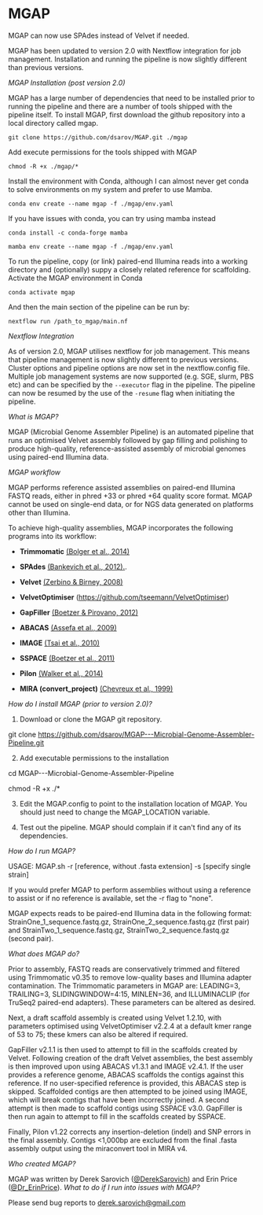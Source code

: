 # MGAP

MGAP can now use SPAdes instead of Velvet if needed.

MGAP has been updated to version 2.0 with Nextflow integration for job management. Installation and running the pipeline is now slightly different than previous versions.

<i>MGAP Installation (post version 2.0)</i>

MGAP has a large number of dependencies that need to be installed prior to running the pipeline and there are a number of tools shipped with the pipeline itself. To install MGAP, first download the github repository into a local directory called mgap.

```git clone https://github.com/dsarov/MGAP.git ./mgap```

Add execute permissions for the tools shipped with MGAP

```chmod -R +x ./mgap/*```

Install the environment with Conda, although I can almost never get conda to solve environments on my system and prefer to use Mamba.

```conda env create --name mgap -f ./mgap/env.yaml```

If you have issues with conda, you can try using mamba instead

```conda install -c conda-forge mamba```

```mamba env create --name mgap -f ./mgap/env.yaml```

To run the pipeline, copy (or link) paired-end Illumina reads into a working directory and (optionally) suppy a closely related reference for scaffolding. Activate the MGAP environment in Conda 

```conda activate mgap```

And then the main section of the pipeline can be run by:

```nextflow run /path_to_mgap/main.nf```

<i>Nextflow Integration</i>

As of version 2.0, MGAP utilises nextflow for job management. This means that pipeline management is now slightly different to previous versions. Cluster options and pipeline options are now set in the nextflow.config file. Multiple job management systems are now supported (e.g. SGE, slurm, PBS etc) and can be specified by the ```--executor``` flag in the pipeline. The pipeline can now be resumed by the use of the ```-resume``` flag when initiating the pipeline.  

<i>What is MGAP?</i>

MGAP (Microbial Genome Assembler Pipeline) is an automated pipeline that runs an optimised Velvet assembly followed by gap filling and polishing to produce high-quality, reference-assisted assembly of microbial genomes using paired-end Illumina data.

<i>MGAP workflow</i>

MGAP performs reference assisted assemblies on paired-end Illumina FASTQ reads, either in phred +33 or phred +64 quality score format. MGAP cannot be used on single-end data, or for NGS data generated on platforms other than Illumina.

To achieve high-quality assemblies, MGAP incorporates the following programs into its workflow:
- <b>Trimmomatic</b> [(Bolger et al., 2014)](http://bioinformatics.oxfordjournals.org/content/30/15/2114)
- <b>SPAdes</b> [(Bankevich et al., 2012).](https://www.ncbi.nlm.nih.gov/pmc/articles/PMC3342519/).
- <b>Velvet</b> [(Zerbino & Birney, 2008)](http://genome.cshlp.org/content/18/5/821.full)
- <b>VelvetOptimiser</b> (https://github.com/tseemann/VelvetOptimiser)
- <b>GapFiller</b> [(Boetzer & Pirovano, 2012)](http://genomebiology.biomedcentral.com/articles/10.1186/gb-2012-13-6-r56)
- <b>ABACAS</b> [(Assefa et al., 2009)](http://bioinformatics.oxfordjournals.org/content/25/15/1968.long)
- <b>IMAGE</b> [(Tsai et al., 2010)](https://genomebiology.biomedcentral.com/articles/10.1186/gb-2010-11-4-r41)
- <b>SSPACE</b> [(Boetzer et al., 2011)](http://bioinformatics.oxfordjournals.org/content/27/4/578.long)

- <b>Pilon</b> [(Walker et al., 2014)](https://journals.plos.org/plosone/article?id=10.1371/journal.pone.0112963)

- <b>MIRA (convert_project)</b> [(Chevreux et al., 1999)](https://sourceforge.net/projects/mira-assembler/files/MIRA/Older%20releases/V3.4.0/)

<i>How do I install MGAP (prior to version 2.0)?</i>

1) Download or clone the MGAP git repository. 

git clone https://github.com/dsarov/MGAP---Microbial-Genome-Assembler-Pipeline.git

2) Add executable permissions to the installation

cd MGAP---Microbial-Genome-Assembler-Pipeline

chmod -R +x ./*

3) Edit the MGAP.config to point to the installation location of MGAP. You should just need to change the MGAP_LOCATION variable. 

4) Test out the pipeline. MGAP should complain if it can't find any of its dependencies.

<i>How do I run MGAP?</i>

USAGE: MGAP.sh -r [reference, without .fasta extension] -s [specify single strain]

If you would prefer MGAP to perform assemblies without using a reference to assist or if no reference is available, set the -r flag to "none".

MGAP expects reads to be paired-end Illumina data in the following format: StrainOne_1_sequence.fastq.gz, StrainOne_2_sequence.fastq.gz (first pair) and StrainTwo_1_sequence.fastq.gz, StrainTwo_2_sequence.fastq.gz (second pair).

<i>What does MGAP do?</i>

Prior to assembly, FASTQ reads are conservatively trimmed and filtered using Trimmomatic v0.35 to remove low-quality bases and Illumina adapter contamination. The Trimmomatic parameters in MGAP are: LEADING=3, TRAILING=3, SLIDINGWINDOW=4:15, MINLEN=36, and ILLUMINACLIP (for TruSeq2 paired-end adapters). These parameters can be altered as desired. 

Next, a draft scaffold assembly is  created using Velvet 1.2.10, with parameters optimised using VelvetOptimiser v2.2.4 at a default kmer range of 53 to 75; these kmers can also be altered if required. 

GapFiller v2.1.1 is then used to attempt to fill in the scaffolds created by Velvet. Following creation of the draft Velvet assemblies, the best assembly is then improved upon using ABACAS v1.3.1 and IMAGE v2.4.1. If the user provides a reference genome, ABACAS scaffolds the contigs against this reference. If no user-specified reference is provided, this ABACAS step is skipped. Scaffolded contigs are then attempted to be joined using IMAGE, which will break contigs that have been incorrectly joined. A second attempt is then made to scaffold contigs using SSPACE v3.0. GapFiller is then run again to attempt to fill in the scaffolds created by SSPACE. 


Finally, Pilon v1.22 corrects any insertion-deletion (indel) and SNP errors in the final assembly. Contigs <1,000bp are excluded from the final .fasta assembly output using the miraconvert tool in MIRA v4. 

<i>Who created MGAP?</i>

MGAP was written by Derek Sarovich ([@DerekSarovich](https://twitter.com/DerekSarovich)) and Erin Price ([@Dr_ErinPrice](https://twitter.com/Dr_ErinPrice)).
<i>What to do if I run into issues with MGAP?</i>

Please send bug reports to derek.sarovich@gmail.com
